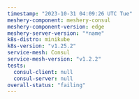 ```yaml
---
timestamp: "2023-10-31 04:09:26 UTC Tue"
meshery-component: meshery-consul
meshery-component-version: edge
meshery-server-version: "*name"
k8s-distro: minikube
k8s-version: "v1.25.2"
service-mesh: Consul
service-mesh-version: "v1.2.2"
tests:
  consul-client: null
  consul-server: null
overall-status: "failing"
---
```

